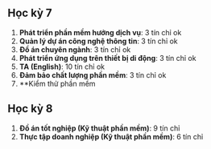 ## Học kỳ 7
1. **Phát triển phần mềm hướng dịch vụ**: 3 tín chỉ ok
2. **Quản lý dự án công nghệ thông tin**: 3 tín chỉ ok
3. **Đồ án chuyên ngành**: 3 tín chỉ    ok
4. **Phát triển ứng dụng trên thiết bị di động**: 3  tín chỉ ok
5. **TA (English)**: 10 tín chỉ ok
6. **Đảm bảo chất lượng phần mềm**: 3 tín chỉ   ok
7. **Kiểm thử phần mềm
## Học kỳ 8
1. **Đồ án tốt nghiệp (Kỹ thuật phần mềm)**: 9 tín chỉ
2. **Thực tập doanh nghiệp (Kỹ thuật phần mềm)**: 6 tín chỉ
